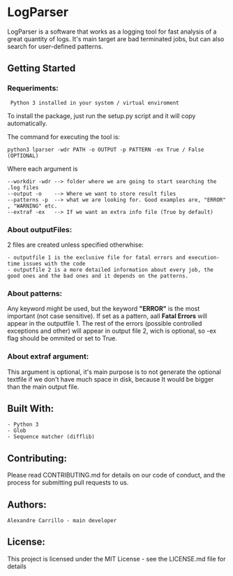 # LogParser

LogParser is a software that works as a logging tool for fast analysis of a great quantity of logs.
It's main target are bad terminated jobs, but can also search for user-defined patterns.

## Getting Started

### Requeriments:

	 Python 3 installed in your system / virtual enviroment

To install the package, just run the setup.py script and it will copy automatically. 

The command for executing the tool is:

 	python3 lparser -wdr PATH -o OUTPUT -p PATTERN -ex True / False (OPTIONAL) 
  

Where each argument is

	--workdir -wdr --> folder where we are going to start searching the .log files
	--output -o    --> Where we want to store result files
	--patterns -p  --> what we are looking for. Good examples are, "ERROR" , "WARNING" etc.
  	--extraf -ex   --> If we want an extra info file (True by default)
 
### About outputFiles:

2 files are created unless specified otherwhise:

	- outputfile 1 is the exclusive file for fatal errors and execution-time issues with the code 
	- outputfile 2 is a more detailed information about every job, the good ones and the bad ones and it depends on the patterns.


### About patterns:

Any keyword might be used, but the keyword  **"ERROR"** is the most important (not case sensitive). If set as a pattern, aall **Fatal Errors** will appear in the outputfile 1. The rest of the errors (possible controlled exceptions and other) will appear in output file 2, wich is optional, so -ex flag should be ommited or set to True.

### About extraf argument:

This argument is optional, it's main purpose is to not generate the optional textfile if we don't  have much space in disk, because It would be bigger than the main output file. 

## Built With:


	- Python 3
	- Glob
	- Sequence matcher (difflib)


## Contributing:


Please read CONTRIBUTING.md for details on our code of conduct, and the process for submitting pull requests to us.

## Authors:


	Alexandre Carrillo - main developer 

## License:

This project is licensed under the MIT License - see the LICENSE.md file for details
